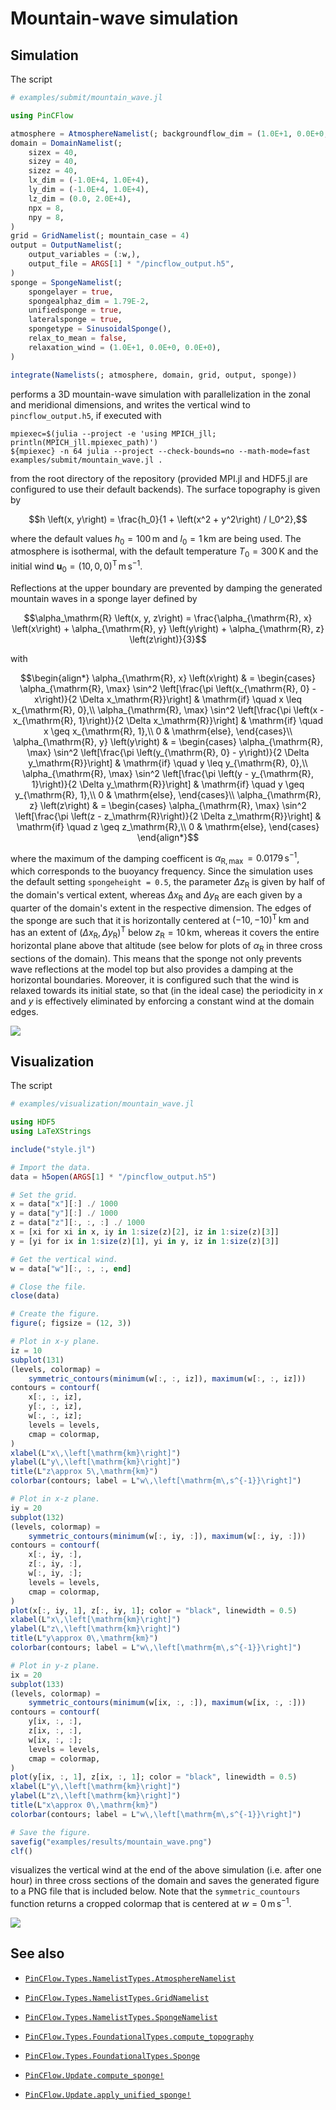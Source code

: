 # Mountain-wave simulation

## Simulation

The script

```julia
# examples/submit/mountain_wave.jl

using PinCFlow

atmosphere = AtmosphereNamelist(; backgroundflow_dim = (1.0E+1, 0.0E+0, 0.0E+0))
domain = DomainNamelist(;
    sizex = 40,
    sizey = 40,
    sizez = 40,
    lx_dim = (-1.0E+4, 1.0E+4),
    ly_dim = (-1.0E+4, 1.0E+4),
    lz_dim = (0.0, 2.0E+4),
    npx = 8,
    npy = 8,
)
grid = GridNamelist(; mountain_case = 4)
output = OutputNamelist(;
    output_variables = (:w,),
    output_file = ARGS[1] * "/pincflow_output.h5",
)
sponge = SpongeNamelist(;
    spongelayer = true,
    spongealphaz_dim = 1.79E-2,
    unifiedsponge = true,
    lateralsponge = true,
    spongetype = SinusoidalSponge(),
    relax_to_mean = false,
    relaxation_wind = (1.0E+1, 0.0E+0, 0.0E+0),
)

integrate(Namelists(; atmosphere, domain, grid, output, sponge))

```

performs a 3D mountain-wave simulation with parallelization in the zonal and meridional dimensions, and writes the vertical wind to `pincflow_output.h5`, if executed with

```shell
mpiexec=$(julia --project -e 'using MPICH_jll; println(MPICH_jll.mpiexec_path)')
${mpiexec} -n 64 julia --project --check-bounds=no --math-mode=fast examples/submit/mountain_wave.jl .
```

from the root directory of the repository (provided MPI.jl and HDF5.jl are configured to use their default backends). The surface topography is given by

$$h \left(x, y\right) = \frac{h_0}{1 + \left(x^2 + y^2\right) / l_0^2},$$

where the default values $h_0 = 100 \, \mathrm{m}$ and $l_0 = 1 \, \mathrm{km}$ are being used. The atmosphere is isothermal, with the default temperature $T_0 = 300 \, \mathrm{K}$ and the initial wind $\boldsymbol{u}_0 = \left(10, 0, 0\right)^\mathrm{T} \, \mathrm{m \, s^{- 1}}$.

Reflections at the upper boundary are prevented by damping the generated mountain waves in a sponge layer defined by

$$\alpha_\mathrm{R} \left(x, y, z\right) = \frac{\alpha_{\mathrm{R}, x} \left(x\right) + \alpha_{\mathrm{R}, y} \left(y\right) + \alpha_{\mathrm{R}, z} \left(z\right)}{3}$$

with

$$\begin{align*}
    \alpha_{\mathrm{R}, x} \left(x\right) & = \begin{cases}
        \alpha_{\mathrm{R}, \max} \sin^2 \left[\frac{\pi \left(x_{\mathrm{R}, 0} - x\right)}{2 \Delta x_\mathrm{R}}\right] & \mathrm{if} \quad x \leq x_{\mathrm{R}, 0},\\
        \alpha_{\mathrm{R}, \max} \sin^2 \left[\frac{\pi \left(x - x_{\mathrm{R}, 1}\right)}{2 \Delta x_\mathrm{R}}\right] & \mathrm{if} \quad x \geq x_{\mathrm{R}, 1},\\
        0 & \mathrm{else},
    \end{cases}\\
    \alpha_{\mathrm{R}, y} \left(y\right) & = \begin{cases}
        \alpha_{\mathrm{R}, \max} \sin^2 \left[\frac{\pi \left(y_{\mathrm{R}, 0} - y\right)}{2 \Delta y_\mathrm{R}}\right] & \mathrm{if} \quad y \leq y_{\mathrm{R}, 0},\\
        \alpha_{\mathrm{R}, \max} \sin^2 \left[\frac{\pi \left(y - y_{\mathrm{R}, 1}\right)}{2 \Delta y_\mathrm{R}}\right] & \mathrm{if} \quad y \geq y_{\mathrm{R}, 1},\\
        0 & \mathrm{else},
    \end{cases}\\
    \alpha_{\mathrm{R}, z} \left(z\right) & = \begin{cases}
        \alpha_{\mathrm{R}, \max} \sin^2 \left[\frac{\pi \left(z - z_\mathrm{R}\right)}{2 \Delta z_\mathrm{R}}\right] & \mathrm{if} \quad z \geq z_\mathrm{R},\\
        0 & \mathrm{else},
    \end{cases}
\end{align*}$$

where the maximum of the damping coefficent is $\alpha_{\mathrm{R}, \max} = 0.0179 \, \mathrm{s^{- 1}}$, which corresponds to the buoyancy frequency. Since the simulation uses the default setting `spongeheight = 0.5`, the parameter $\Delta z_\mathrm{R}$ is given by half of the domain's vertical extent, whereas $\Delta x_\mathrm{R}$ and $\Delta y_\mathrm{R}$ are each given by a quarter of the domain's extent in the respective dimension. The edges of the sponge are such that it is horizontally centered at $\left(- 10, - 10\right)^\mathrm{T} \, \mathrm{km}$ and has an extent of $\left(\Delta x_\mathrm{R}, \Delta y_\mathrm{R}\right)^\mathrm{T}$ below $z_\mathrm{R} = 10 \, \mathrm{km}$, whereas it covers the entire horizontal plane above that altitude (see below for plots of $\alpha_\mathrm{R}$ in three cross sections of the domain). This means that the sponge not only prevents wave reflections at the model top but also provides a damping at the horizontal boundaries. Moreover, it is configured such that the wind is relaxed towards its initial state, so that (in the ideal case) the periodicity in $x$ and $y$ is effectively eliminated by enforcing a constant wind at the domain edges.

![](sinusoidal_sponge.png)

## Visualization

The script

```julia
# examples/visualization/mountain_wave.jl

using HDF5
using LaTeXStrings

include("style.jl")

# Import the data.
data = h5open(ARGS[1] * "/pincflow_output.h5")

# Set the grid.
x = data["x"][:] ./ 1000
y = data["y"][:] ./ 1000
z = data["z"][:, :, :] ./ 1000
x = [xi for xi in x, iy in 1:size(z)[2], iz in 1:size(z)[3]]
y = [yi for ix in 1:size(z)[1], yi in y, iz in 1:size(z)[3]]

# Get the vertical wind.
w = data["w"][:, :, :, end]

# Close the file.
close(data)

# Create the figure.
figure(; figsize = (12, 3))

# Plot in x-y plane.
iz = 10
subplot(131)
(levels, colormap) =
    symmetric_contours(minimum(w[:, :, iz]), maximum(w[:, :, iz]))
contours = contourf(
    x[:, :, iz],
    y[:, :, iz],
    w[:, :, iz];
    levels = levels,
    cmap = colormap,
)
xlabel(L"x\,\left[\mathrm{km}\right]")
ylabel(L"y\,\left[\mathrm{km}\right]")
title(L"z\approx 5\,\mathrm{km}")
colorbar(contours; label = L"w\,\left[\mathrm{m\,s^{-1}}\right]")

# Plot in x-z plane.
iy = 20
subplot(132)
(levels, colormap) =
    symmetric_contours(minimum(w[:, iy, :]), maximum(w[:, iy, :]))
contours = contourf(
    x[:, iy, :],
    z[:, iy, :],
    w[:, iy, :];
    levels = levels,
    cmap = colormap,
)
plot(x[:, iy, 1], z[:, iy, 1]; color = "black", linewidth = 0.5)
xlabel(L"x\,\left[\mathrm{km}\right]")
ylabel(L"z\,\left[\mathrm{km}\right]")
title(L"y\approx 0\,\mathrm{km}")
colorbar(contours; label = L"w\,\left[\mathrm{m\,s^{-1}}\right]")

# Plot in y-z plane.
ix = 20
subplot(133)
(levels, colormap) =
    symmetric_contours(minimum(w[ix, :, :]), maximum(w[ix, :, :]))
contours = contourf(
    y[ix, :, :],
    z[ix, :, :],
    w[ix, :, :];
    levels = levels,
    cmap = colormap,
)
plot(y[ix, :, 1], z[ix, :, 1]; color = "black", linewidth = 0.5)
xlabel(L"y\,\left[\mathrm{km}\right]")
ylabel(L"z\,\left[\mathrm{km}\right]")
title(L"x\approx 0\,\mathrm{km}")
colorbar(contours; label = L"w\,\left[\mathrm{m\,s^{-1}}\right]")

# Save the figure.
savefig("examples/results/mountain_wave.png")
clf()

```

visualizes the vertical wind at the end of the above simulation (i.e. after one hour) in three cross sections of the domain and saves the generated figure to a PNG file that is included below. Note that the `symmetric_countours` function returns a cropped colormap that is centered at $w = 0 \, \mathrm{m \, s^{- 1}}$.

![](results/mountain_wave.png)

## See also

  - [`PinCFlow.Types.NamelistTypes.AtmosphereNamelist`](@ref)

  - [`PinCFlow.Types.NamelistTypes.GridNamelist`](@ref)

  - [`PinCFlow.Types.NamelistTypes.SpongeNamelist`](@ref)

  - [`PinCFlow.Types.FoundationalTypes.compute_topography`](@ref)

  - [`PinCFlow.Types.FoundationalTypes.Sponge`](@ref)

  - [`PinCFlow.Update.compute_sponge!`](@ref)

  - [`PinCFlow.Update.apply_unified_sponge!`](@ref)
